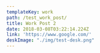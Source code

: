 ```yaml
---
templateKey: work
path: /test_work_post/
title: Work Post 2
date: 2018-03-08T03:22:14.224Z
link: 'https://www.google.com/'
deskImage: "./img/test-desk.png"
---
```


